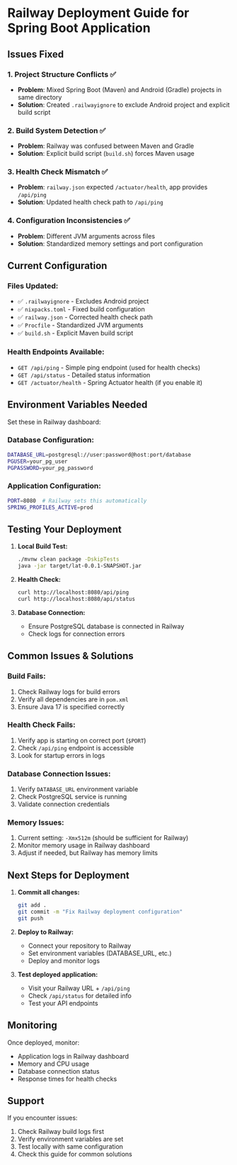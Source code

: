 # Railway Deployment Guide for Spring Boot Application

## Issues Fixed

### 1. **Project Structure Conflicts** ✅
- **Problem**: Mixed Spring Boot (Maven) and Android (Gradle) projects in same directory
- **Solution**: Created `.railwayignore` to exclude Android project and explicit build script

### 2. **Build System Detection** ✅
- **Problem**: Railway was confused between Maven and Gradle
- **Solution**: Explicit build script (`build.sh`) forces Maven usage

### 3. **Health Check Mismatch** ✅
- **Problem**: `railway.json` expected `/actuator/health`, app provides `/api/ping`
- **Solution**: Updated health check path to `/api/ping`

### 4. **Configuration Inconsistencies** ✅
- **Problem**: Different JVM arguments across files
- **Solution**: Standardized memory settings and port configuration

## Current Configuration

### Files Updated:
- ✅ `.railwayignore` - Excludes Android project
- ✅ `nixpacks.toml` - Fixed build configuration
- ✅ `railway.json` - Corrected health check path
- ✅ `Procfile` - Standardized JVM arguments
- ✅ `build.sh` - Explicit Maven build script

### Health Endpoints Available:
- `GET /api/ping` - Simple ping endpoint (used for health checks)
- `GET /api/status` - Detailed status information
- `GET /actuator/health` - Spring Actuator health (if you enable it)

## Environment Variables Needed

Set these in Railway dashboard:

### Database Configuration:
```bash
DATABASE_URL=postgresql://user:password@host:port/database
PGUSER=your_pg_user
PGPASSWORD=your_pg_password
```

### Application Configuration:
```bash
PORT=8080  # Railway sets this automatically
SPRING_PROFILES_ACTIVE=prod
```

## Testing Your Deployment

1. **Local Build Test:**
   ```bash
   ./mvnw clean package -DskipTests
   java -jar target/lat-0.0.1-SNAPSHOT.jar
   ```

2. **Health Check:**
   ```bash
   curl http://localhost:8080/api/ping
   curl http://localhost:8080/api/status
   ```

3. **Database Connection:**
   - Ensure PostgreSQL database is connected in Railway
   - Check logs for connection errors

## Common Issues & Solutions

### Build Fails:
1. Check Railway logs for build errors
2. Verify all dependencies are in `pom.xml`
3. Ensure Java 17 is specified correctly

### Health Check Fails:
1. Verify app is starting on correct port (`$PORT`)
2. Check `/api/ping` endpoint is accessible
3. Look for startup errors in logs

### Database Connection Issues:
1. Verify `DATABASE_URL` environment variable
2. Check PostgreSQL service is running
3. Validate connection credentials

### Memory Issues:
1. Current setting: `-Xmx512m` (should be sufficient for Railway)
2. Monitor memory usage in Railway dashboard
3. Adjust if needed, but Railway has memory limits

## Next Steps for Deployment

1. **Commit all changes:**
   ```bash
   git add .
   git commit -m "Fix Railway deployment configuration"
   git push
   ```

2. **Deploy to Railway:**
   - Connect your repository to Railway
   - Set environment variables (DATABASE_URL, etc.)
   - Deploy and monitor logs

3. **Test deployed application:**
   - Visit your Railway URL + `/api/ping`
   - Check `/api/status` for detailed info
   - Test your API endpoints

## Monitoring

Once deployed, monitor:
- Application logs in Railway dashboard
- Memory and CPU usage
- Database connection status
- Response times for health checks

## Support

If you encounter issues:
1. Check Railway build logs first
2. Verify environment variables are set
3. Test locally with same configuration
4. Check this guide for common solutions